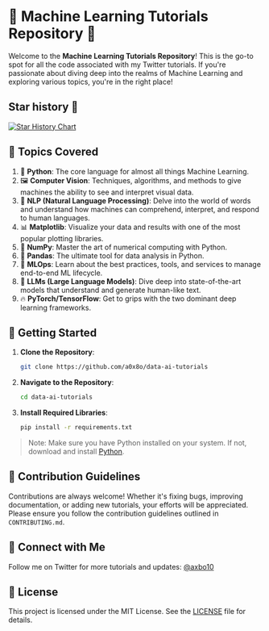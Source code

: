 
# 🤖 Machine Learning Tutorials Repository 🤖

Welcome to the **Machine Learning Tutorials Repository**! This is the go-to spot for all the code associated with my Twitter tutorials. If you're passionate about diving deep into the realms of Machine Learning and exploring various topics, you're in the right place!

## Star history 🌟

[![Star History Chart](https://api.star-history.com/svg?repos=a0x8o/data-ai-tutorials&type=Date)](https://star-history.com/#a0x8o/data-ai-tutorials&Date)

## 📘 Topics Covered

1. 🐍 **Python**: The core language for almost all things Machine Learning.
2. 🖼️ **Computer Vision**: Techniques, algorithms, and methods to give machines the ability to see and interpret visual data.
3. 📜 **NLP (Natural Language Processing)**: Delve into the world of words and understand how machines can comprehend, interpret, and respond to human languages.
4. 📊 **Matplotlib**: Visualize your data and results with one of the most popular plotting libraries.
5. 🔢 **NumPy**: Master the art of numerical computing with Python.
6. 🐼 **Pandas**: The ultimate tool for data analysis in Python.
7. 🚀 **MLOps**: Learn about the best practices, tools, and services to manage end-to-end ML lifecycle.
8. 🧠 **LLMs (Large Language Models)**: Dive deep into state-of-the-art models that understand and generate human-like text.
9. 🔥 **PyTorch/TensorFlow**: Get to grips with the two dominant deep learning frameworks.

## 🚀 Getting Started

1. **Clone the Repository**:
    ```bash
    git clone https://github.com/a0x8o/data-ai-tutorials
    ```
2. **Navigate to the Repository**:
    ```bash
    cd data-ai-tutorials
    ```
3. **Install Required Libraries**:
    ```bash
    pip install -r requirements.txt
    ```

> Note: Make sure you have Python installed on your system. If not, download and install [Python](https://www.python.org/downloads/).

## 🤝 Contribution Guidelines

Contributions are always welcome! Whether it's fixing bugs, improving documentation, or adding new tutorials, your efforts will be appreciated. Please ensure you follow the contribution guidelines outlined in `CONTRIBUTING.md`.

## 📱 Connect with Me

Follow me on Twitter for more tutorials and updates: [@axbo10](https://twitter.com/axbo10)

## 📜 License

This project is licensed under the MIT License. See the [LICENSE](LICENSE) file for details.
